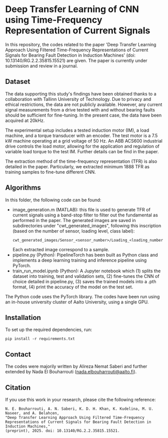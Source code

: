# Deep Transfer Learning of CNN using Time-Frequency Representation of Current Signals 
In this repository, the codes related to the paper 'Deep Transfer Learning Approach Using Filtered Time-Frequency Representations of Current Signals for Bearing Fault Detection in Induction Machines' (doi: 10.13140/RG.2.2.35815.15521) are given. The paper is currently under submission and review in a journal.  

## Dataset
The data supporting this study's findings have been obtained thanks to a collaboration with Tallinn University of Technology. Due to privacy and ethical restrictions, the data are not publicly available. However, any current signal measurements from a drive tested with and without bearing faults should be sufficient for fine-tuning. In the present case, the data have been acquired at 20kHz.

The experimental setup includes a tested induction motor (IM), a load machine, and a torque transducer with an encoder. The test motor is a 7.5 kW machine operating at a grid voltage of 50 Hz. An ABB ACS600 industrial drive controls the load motor, allowing for the application and regulation of variable load torque to the test IM. Further details can be find in the paper. 

The extraction method of the time-frequency representation (TFR) is also detailed in the paper. Particularly, we extracted minimum 1888 TFR as training samples to fine-tune different CNN. 

## Algorithms 
In this folder, the following code can be found: 
- image_generation.m (MATLAB): this file is used to generate TFR of current signals using a band-stop filter to filter out the fundamental as performed in the paper. The generated images are saved in subdirectories under "cwt_generated_images", following this inscription (based on the number of sensor, loading level, class label):
  ```
  cwt_generated_images/Sensor_<sensor_number>/Loading_<loading_number>/Classlabel_<class_number>/Sample_<sample_number>.jpg
  ```
  Each extracted image correspond to a sample.
- pipeline.py (Python): PipelineTorch has been built as Python class and implements a deep learning training and inference pipeline using PyTorch.
- train_run_model.ipynb (Python): A Jupyter notebook which (1) splits the dataset into training, test and validation sets, (2) fine-tunes the CNN of choice detailed in pipeline.py, (3) saves the trained models into a .pth format, (4) print the accuracy of the model on the test set.
  
The Python code uses the PyTorch library. The codes have been run using an in-house university cluster of Aalto University, using a single GPU. 

## Installation
To set up the required dependencies, run:
```
pip install -r requirements.txt
```

## Contact
The codes were majorily written by Alireza Nemat Saberi and further extended by Nada El Bouharrouti (nada.elbouharrouti@aalto.fi). 

## Citation 
If you use this work in your research, please cite the following reference:
```
N. E. Bouharrouti, A. N. Saberi, K. D. H. Khan, K. Kudelina, M. U. Naseer, and A. Belahcen, 
"Deep Transfer Learning Approach Using Filtered Time-Frequency Representations of Current Signals for Bearing Fault Detection in Induction Machines," 
(preprint), 2025. doi: 10.13140/RG.2.2.35815.15521.
```
